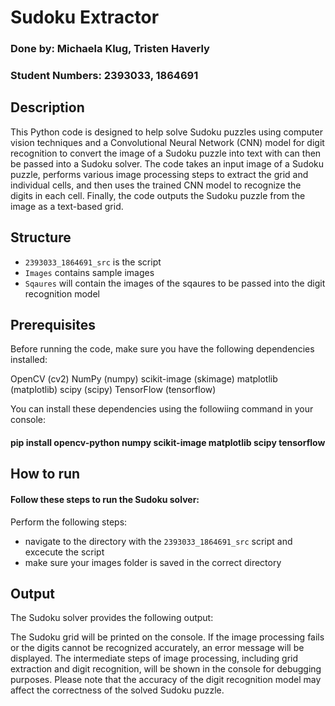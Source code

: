 
# Sudoku Extractor

### Done by: Michaela Klug, Tristen Haverly

### Student Numbers: 2393033, 1864691

## Description

This Python code is designed to help solve Sudoku puzzles using computer
vision techniques and a Convolutional Neural Network (CNN) model for
digit recognition to convert the image of a Sudoku puzzle into text with
can then be passed into a Sudoku solver. The code takes an input image
of a Sudoku puzzle, performs various image processing steps to extract
the grid and individual cells, and then uses the trained CNN model to
recognize the digits in each cell. Finally, the code outputs the Sudoku
puzzle from the image as a text-based grid.

## Structure

-   `2393033_1864691_src` is the script
-   `Images` contains sample images
-   `Sqaures` will contain the images of the sqaures to be passed into
    the digit recognition model

## Prerequisites

Before running the code, make sure you have the following dependencies
installed:

OpenCV (cv2) NumPy (numpy) scikit-image (skimage) matplotlib
(matplotlib) scipy (scipy) TensorFlow (tensorflow)

You can install these dependencies using the followiing command in your
console:

#### pip install opencv-python numpy scikit-image matplotlib scipy tensorflow

## How to run

#### Follow these steps to run the Sudoku solver:

Perform the following steps:

-   navigate to the directory with the `2393033_1864691_src` script and
    excecute the script
-   make sure your images folder is saved in the correct directory

## Output

The Sudoku solver provides the following output:

The Sudoku grid will be printed on the console. If the image processing
fails or the digits cannot be recognized accurately, an error message
will be displayed. The intermediate steps of image processing, including
grid extraction and digit recognition, will be shown in the console for
debugging purposes. Please note that the accuracy of the digit
recognition model may affect the correctness of the solved Sudoku
puzzle.

